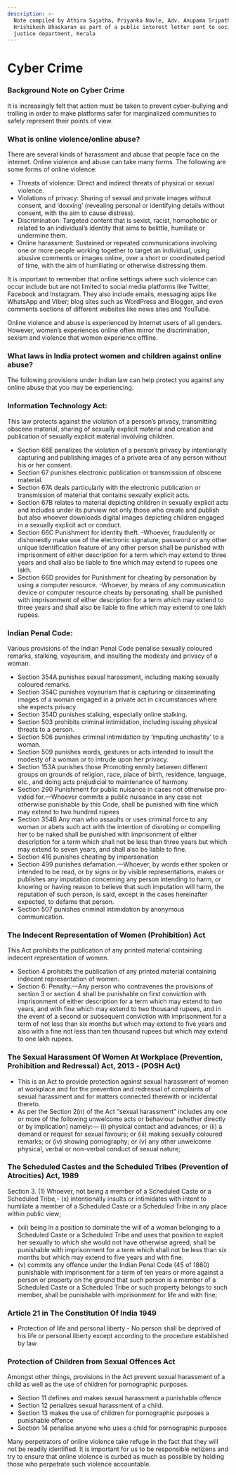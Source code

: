 ```yaml
---
description: >-
  Note compiled by Athira Sujatha, Priyanka Navle, Adv. Anupama Sripathi and
  Hrishikesh Bhaskaran as part of a public interest letter sent to social
  justice department, Kerala
---
```


# Cyber Crime

### Background Note on Cyber Crime 

It is increasingly felt that action must be taken to prevent cyber-bullying and trolling in order to make platforms safer for marginalized communities to safely represent their points of view. 

### What is online violence/online abuse?

There are several kinds of harassment and abuse that people face on the internet. Online violence and abuse can take many forms. The following are some forms of online violence:

* Threats of violence: Direct and indirect threats of physical or sexual violence.
* Violations of privacy: Sharing of sexual and private images without consent, and ‘doxxing’ \(revealing personal or identifying details without consent, with the aim to cause distress\).
* Discrimination: Targeted content that is sexist, racist, homophobic or related to an individual’s identity that aims to belittle, humiliate or undermine them.
* Online harassment: Sustained or repeated communications involving one or more people working together to target an individual, using abusive comments or images online, over a short or coordinated period of time, with the aim of humiliating or otherwise distressing them.

It is important to remember that online settings where such violence can occur include but are not limited to social media platforms like Twitter, Facebook and Instagram. They also include emails, messaging apps like WhatsApp and Viber; blog sites such as WordPress and Blogger, and even comments sections of different websites like news sites and YouTube.

Online violence and abuse is experienced by Internet users of all genders. However, women’s experiences online often mirror the discrimination, sexism and violence that women experience offline.

### What laws in India protect women and children against online abuse? 

The following provisions under Indian law can help protect you against any online abuse that you may be experiencing.

### Information Technology Act:

This law protects against the violation of a person’s privacy, transmitting obscene material, sharing of sexually explicit material and creation and publication of sexually explicit material involving children.

* Section 66E penalizes the violation of a person’s privacy by intentionally capturing and publishing images of a private area of any person without his or her consent.
* Section 67 punishes electronic publication or transmission of obscene material.
* Section 67A deals particularly with the electronic publication or transmission of material that contains sexually explicit acts.
* Section 67B relates to material depicting children in sexually explicit acts and includes under its purview not only those who create and publish but also whoever downloads digital images depicting children engaged in a sexually explicit act or conduct.
* Section 66C Punishment for identity theft. -Whoever, fraudulently or dishonestly make use of the electronic signature, password or any other unique identification feature of any other person shall be punished with imprisonment of either description for a term which may extend to three years and shall also be liable to fine which may extend to rupees one lakh. 
* Section 66D provides for Punishment for cheating by personation by using a computer resource. -Whoever, by means of any communication device or computer resource cheats by personating, shall be punished with imprisonment of either description for a term which may extend to three years and shall also be liable to fine which may extend to one lakh rupees.

### Indian Penal Code:

Various provisions of the Indian Penal Code penalise sexually coloured remarks, stalking, voyeurism, and insulting the modesty and privacy of a woman.

* Section 354A punishes sexual harassment, including making sexually coloured remarks.
* Section 354C punishes voyeurism that is capturing or disseminating images of a woman engaged in a private act in circumstances where she expects privacy
* Section 354D punishes stalking, especially online stalking.
* Section 503 prohibits criminal intimidation, including issuing physical threats to a person.
* Section 506 punishes criminal intimidation by ‘imputing unchastity’ to a woman.
* Section 509 punishes words, gestures or acts intended to insult the modesty of a woman or to intrude upon her privacy.
* Section 153A punishes those Promoting enmity between different groups on grounds of religion, race, place of birth, residence, language, etc., and doing acts prejudicial to maintenance of harmony
* Section 290 Punishment for public nuisance in cases not otherwise pro­vided for.—Whoever commits a public nuisance in any case not otherwise punishable by this Code, shall be punished with fine which may extend to two hundred rupees
* Section 354B Any man who assaults or uses criminal force to any woman or abets such act with the intention of disrobing or compelling her to be naked shall be punished with imprisonment of either description for a term which shall not be less than three years but which may extend to seven years, and shall also be liable to fine.
* Section 416 punishes cheating by impersonation 
* Section 499 punishes defamation.—Whoever, by words either spoken or intended to be read, or by signs or by visible representations, makes or publishes any imputation concerning any person intending to harm, or knowing or having reason to believe that such imputation will harm, the reputation of such person, is said, except in the cases hereinafter expected, to defame that person.
* Section 507 punishes criminal intimidation by anonymous communication.

### The Indecent Representation of Women \(Prohibition\) Act

This Act prohibits the publication of any printed material containing indecent representation of women.

* Section 4 prohibits the publication of any printed material containing indecent representation of women.
* Section 6: Penalty.—Any person who contravenes the provisions of section 3 or section 4 shall be punishable on first conviction with imprisonment of either description for a term which may extend to two years, and with fine which may extend to two thousand rupees, and in the event of a second or subsequent conviction with imprisonment for a term of not less than six months but which may extend to five years and also with a fine not less than ten thousand rupees but which may extend to one lakh rupees.

### The Sexual Harassment Of Women At Workplace \(Prevention, Prohibition and  Redressal\) Act, 2013 - \(POSH Act\) 

* This is an Act to provide protection against sexual harassment of women at workplace and for the prevention and redressal of complaints of sexual harassment and for matters connected therewith or incidental thereto. 
* As per the Section 2\(n\) of the Act “sexual harassment” includes any one or more of the following unwelcome acts or behaviour \(whether directly or by implication\) namely:— \(i\) physical contact and advances; or \(ii\) a demand or request for sexual favours; or \(iii\) making sexually coloured remarks; or \(iv\) showing pornography; or \(v\) any other unwelcome physical, verbal or non-verbal conduct of sexual nature;

### The Scheduled Castes and the Scheduled Tribes \(Prevention of Atrocities\) Act, 1989

Section 3. \(1\) Whoever, not being a member of a Scheduled Caste or a Scheduled Tribe,- \(x\) intentionally insults or intimidates with intent to humiliate a member of a Scheduled Caste or a Scheduled Tribe in any place within public view;

* \(xii\) being in a position to dominate the will of a woman belonging to a Scheduled Caste or a Scheduled Tribe and uses that position to exploit her sexually to which she would not have otherwise agreed; shall be punishable with imprisonment for a term which shall not be less than six months but which may extend to five years and with fine.
* \(v\) commits any offence under the Indian Penal Code \(45 of 1860\) punishable with imprisonment for a term of ten years or more against a person or property on the ground that such person is a member of a Scheduled Caste or a Scheduled Tribe or such property belongs to such member, shall be punishable with imprisonment for life and with fine;

### Article 21 in The Constitution Of India 1949

* Protection of life and personal liberty - No person shall be deprived of his life or personal liberty except according to the procedure established by law

### Protection of Children from Sexual Offences Act

Amongst other things, provisions in the Act prevent sexual harassment of a child as well as the use of children for pornographic purposes.

* Section 11 defines and makes sexual harassment a punishable offence
* Section 12 penalizes sexual harassment of a child.
* Section 13 makes the use of children for pornographic purposes a punishable offence
* Section 14 penalise anyone who uses a child for pornographic purposes

Many perpetrators of online violence take refuge in the fact that they will not be readily identified. It is important for us to be responsible netizens and try to ensure that online violence is curbed as much as possible by holding those who perpetrate such violence accountable.


